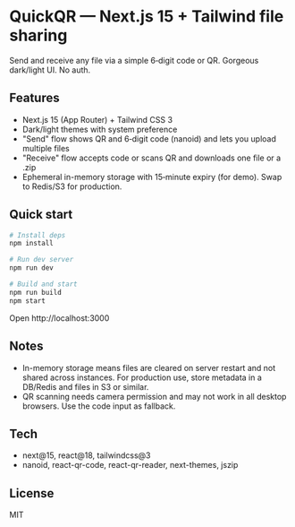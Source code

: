 # QuickQR — Next.js 15 + Tailwind file sharing

Send and receive any file via a simple 6‑digit code or QR. Gorgeous dark/light UI. No auth.

## Features
- Next.js 15 (App Router) + Tailwind CSS 3
- Dark/light themes with system preference
- "Send" flow shows QR and 6‑digit code (nanoid) and lets you upload multiple files
- "Receive" flow accepts code or scans QR and downloads one file or a .zip
- Ephemeral in-memory storage with 15‑minute expiry (for demo). Swap to Redis/S3 for production.

## Quick start

```bash
# Install deps
npm install

# Run dev server
npm run dev

# Build and start
npm run build
npm start
```

Open http://localhost:3000

## Notes
- In-memory storage means files are cleared on server restart and not shared across instances. For production use, store metadata in a DB/Redis and files in S3 or similar.
- QR scanning needs camera permission and may not work in all desktop browsers. Use the code input as fallback.

## Tech
- next@15, react@18, tailwindcss@3
- nanoid, react-qr-code, react-qr-reader, next-themes, jszip

## License
MIT
